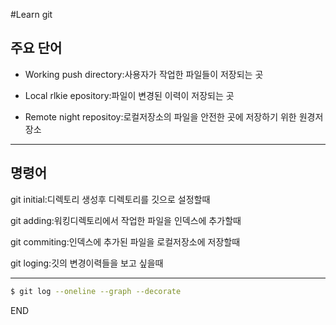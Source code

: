 #Learn git

## 주요 단어

- Working push directory:사용자가 작업한 파일들이 저장되는 곳

- Local rlkie epository:파일이 변경된 이력이 저장되는 곳

- Remote night repositoy:로컬저장소의 파일을 안전한 곳에 저장하기 위한 원경저장소
***
## 명령어

git initial:디렉토리 생성후 디렉토리를 깃으로 설정할때

git adding:워킹디렉토리에서 작업한 파일을 인덱스에 추가할때

git commiting:인덱스에 추가된 파일을 로컬저장소에 저장할때

git loging:깃의 변경이력들을 보고 싶을때
***
```bash
$ git log --oneline --graph --decorate
```

END
